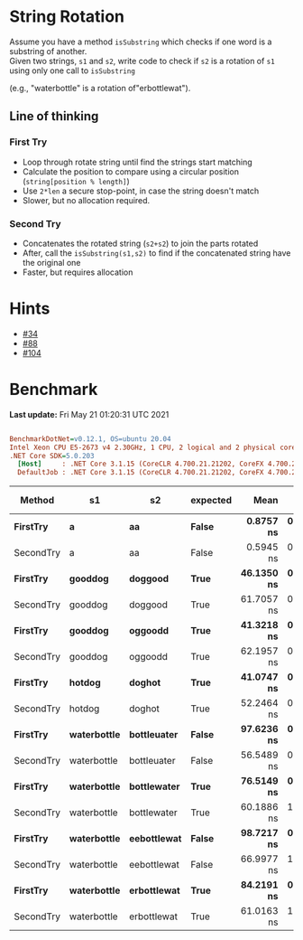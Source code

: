 ﻿# String Rotation
Assume you have a method `isSubstring` which checks if one word is a substring 
of another.  
Given two strings, `s1` and `s2`, write code to check if `s2` is a rotation of `s1` using only one 
call to `isSubstring`  

(e.g., "waterbottle" is a rotation of"erbottlewat"). 

## Line of thinking
### First Try
- Loop through rotate string until find the strings start matching
- Calculate the position to compare using a circular position (`string[position % length]`)
- Use `2*len` a secure stop-point, in case the string doesn't match
- Slower, but no allocation required.

### Second Try
- Concatenates the rotated string (`s2+s2`) to join the parts rotated
- After, call the `isSubstring(s1,s2)` to find if the concatenated string have the original one
- Faster, but requires allocation

# Hints
- [#34](../../../hints.md#34)
- [#88](../../../hints.md#88)
- [#104](../../../hints.md#104)


# Benchmark

**Last update:** Fri May 21 01:20:31 UTC 2021

``` ini

BenchmarkDotNet=v0.12.1, OS=ubuntu 20.04
Intel Xeon CPU E5-2673 v4 2.30GHz, 1 CPU, 2 logical and 2 physical cores
.NET Core SDK=5.0.203
  [Host]     : .NET Core 3.1.15 (CoreCLR 4.700.21.21202, CoreFX 4.700.21.21402), X64 RyuJIT
  DefaultJob : .NET Core 3.1.15 (CoreCLR 4.700.21.21202, CoreFX 4.700.21.21402), X64 RyuJIT


```
|    Method |          s1 |          s2 | expected |       Mean |     Error |    StdDev |  Gen 0 | Gen 1 | Gen 2 | Allocated |
|---------- |------------ |------------ |--------- |-----------:|----------:|----------:|-------:|------:|------:|----------:|
|  **FirstTry** |           **a** |          **aa** |    **False** |  **0.8757 ns** | **0.0196 ns** | **0.0183 ns** |      **-** |     **-** |     **-** |         **-** |
| SecondTry |           a |          aa |    False |  0.5945 ns | 0.0224 ns | 0.0210 ns |      - |     - |     - |         - |
|  **FirstTry** |     **gooddog** |     **doggood** |     **True** | **46.1350 ns** | **0.6479 ns** | **0.6061 ns** |      **-** |     **-** |     **-** |         **-** |
| SecondTry |     gooddog |     doggood |     True | 61.7057 ns | 0.7973 ns | 0.6658 ns | 0.0020 |     - |     - |      56 B |
|  **FirstTry** |     **gooddog** |     **oggoodd** |     **True** | **41.3218 ns** | **0.3044 ns** | **0.2542 ns** |      **-** |     **-** |     **-** |         **-** |
| SecondTry |     gooddog |     oggoodd |     True | 62.1957 ns | 0.9279 ns | 0.8679 ns | 0.0020 |     - |     - |      56 B |
|  **FirstTry** |      **hotdog** |      **doghot** |     **True** | **41.0747 ns** | **0.2851 ns** | **0.2528 ns** |      **-** |     **-** |     **-** |         **-** |
| SecondTry |      hotdog |      doghot |     True | 52.2464 ns | 0.7823 ns | 0.7317 ns | 0.0018 |     - |     - |      48 B |
|  **FirstTry** | **waterbottle** | **bottleuater** |    **False** | **97.6236 ns** | **0.6984 ns** | **0.6532 ns** |      **-** |     **-** |     **-** |         **-** |
| SecondTry | waterbottle | bottleuater |    False | 56.5489 ns | 0.9322 ns | 0.8263 ns | 0.0027 |     - |     - |      72 B |
|  **FirstTry** | **waterbottle** | **bottlewater** |     **True** | **76.5149 ns** | **0.5204 ns** | **0.4063 ns** |      **-** |     **-** |     **-** |         **-** |
| SecondTry | waterbottle | bottlewater |     True | 60.1886 ns | 1.0503 ns | 0.9824 ns | 0.0027 |     - |     - |      72 B |
|  **FirstTry** | **waterbottle** | **eebottlewat** |    **False** | **98.7217 ns** | **0.8785 ns** | **0.7788 ns** |      **-** |     **-** |     **-** |         **-** |
| SecondTry | waterbottle | eebottlewat |    False | 66.9977 ns | 1.3424 ns | 1.6485 ns | 0.0027 |     - |     - |      72 B |
|  **FirstTry** | **waterbottle** | **erbottlewat** |     **True** | **84.2191 ns** | **0.5376 ns** | **0.4489 ns** |      **-** |     **-** |     **-** |         **-** |
| SecondTry | waterbottle | erbottlewat |     True | 61.0163 ns | 1.1788 ns | 0.9844 ns | 0.0027 |     - |     - |      72 B |
